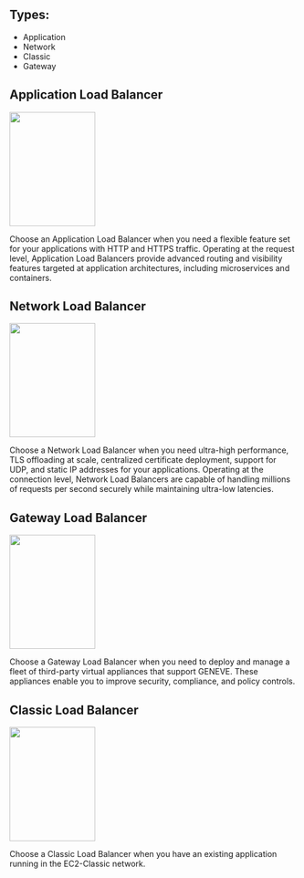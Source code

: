 ## Types: 
- Application
- Network
- Classic
- Gateway

## Application Load Balancer

<img src="https://user-images.githubusercontent.com/79608549/208427967-08a5b9c6-5975-4ff1-9070-43259ae6905b.jpg" width="150" height="200">


Choose an Application Load Balancer when you need a flexible feature set for your applications with HTTP and HTTPS traffic. Operating at the request level, Application Load Balancers provide advanced routing and visibility features targeted at application architectures, including microservices and containers.

## Network Load Balancer

<img src="https://user-images.githubusercontent.com/79608549/208428004-f3696455-6d91-4ae3-8028-f45c262b2141.jpg" width="150" height="200">


Choose a Network Load Balancer when you need ultra-high performance, TLS offloading at scale, centralized certificate deployment, support for UDP, and static IP addresses for your applications. Operating at the connection level, Network Load Balancers are capable of handling millions of requests per second securely while maintaining ultra-low latencies.

## Gateway Load Balancer

<img src="https://user-images.githubusercontent.com/79608549/208428036-7a9735f3-e313-4667-9484-a147d661f440.jpg" width="150" height="200">

Choose a Gateway Load Balancer when you need to deploy and manage a fleet of third-party virtual appliances that support GENEVE. These appliances enable you to improve security, compliance, and policy controls.

## Classic Load Balancer

<img src="https://user-images.githubusercontent.com/79608549/208428070-f409e437-0168-40c6-a66c-35be176ff133.jpg" width="150" height="200">

Choose a Classic Load Balancer when you have an existing application running in the EC2-Classic network.
